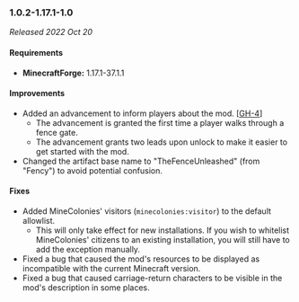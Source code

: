 ### 1.0.2-1.17.1-1.0

_Released 2022 Oct 20_

#### Requirements
- **MinecraftForge:** 1.17.1-37.1.1

#### Improvements

- Added an advancement to inform players about the mod. [[GH-4](https://github.com/TheMrMilchmann/TheFenceUnleashed/issues/4)]
  - The advancement is granted the first time a player walks through a fence
    gate.
  - The advancement grants two leads upon unlock to make it easier to get
    started with the mod.
- Changed the artifact base name to "TheFenceUnleashed" (from "Fency") to avoid
  potential confusion.

#### Fixes

- Added MineColonies' visitors (`minecolonies:visitor`) to the default allowlist.
  - This will only take effect for new installations. If you wish to whitelist
    MineColonies' citizens to an existing installation, you will still have to
    add the exception manually.
- Fixed a bug that caused the mod's resources to be displayed as incompatible
  with the current Minecraft version.
- Fixed a bug that caused carriage-return characters to be visible in the mod's
  description in some places.